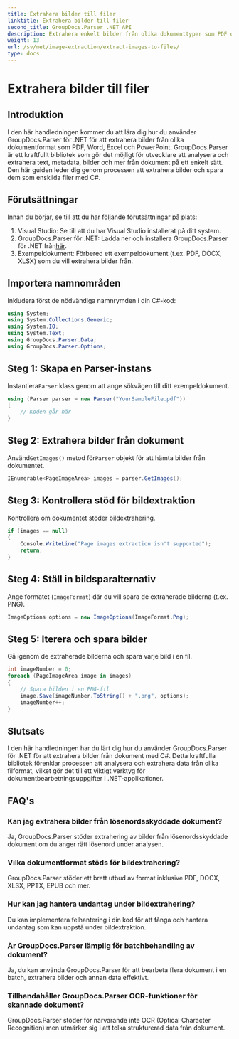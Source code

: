 ```yaml
---
title: Extrahera bilder till filer
linktitle: Extrahera bilder till filer
second_title: GroupDocs.Parser .NET API
description: Extrahera enkelt bilder från olika dokumenttyper som PDF och DOCX med GroupDocs.Parser för .NET. Förenkla dina dokumentanalysuppgifter.
weight: 13
url: /sv/net/image-extraction/extract-images-to-files/
type: docs
---
```

# Extrahera bilder till filer

## Introduktion
I den här handledningen kommer du att lära dig hur du använder GroupDocs.Parser för .NET för att extrahera bilder från olika dokumentformat som PDF, Word, Excel och PowerPoint. GroupDocs.Parser är ett kraftfullt bibliotek som gör det möjligt för utvecklare att analysera och extrahera text, metadata, bilder och mer från dokument på ett enkelt sätt. Den här guiden leder dig genom processen att extrahera bilder och spara dem som enskilda filer med C#.
## Förutsättningar
Innan du börjar, se till att du har följande förutsättningar på plats:
1. Visual Studio: Se till att du har Visual Studio installerat på ditt system.
2.  GroupDocs.Parser för .NET: Ladda ner och installera GroupDocs.Parser för .NET från[här](https://releases.groupdocs.com/parser/net/).
3. Exempeldokument: Förbered ett exempeldokument (t.ex. PDF, DOCX, XLSX) som du vill extrahera bilder från.

## Importera namnområden
Inkludera först de nödvändiga namnrymden i din C#-kod:
```csharp
using System;
using System.Collections.Generic;
using System.IO;
using System.Text;
using GroupDocs.Parser.Data;
using GroupDocs.Parser.Options;
```
## Steg 1: Skapa en Parser-instans
 Instantiera`Parser` klass genom att ange sökvägen till ditt exempeldokument.
```csharp
using (Parser parser = new Parser("YourSampleFile.pdf"))
{
    // Koden går här
}
```
## Steg 2: Extrahera bilder från dokument
 Använd`GetImages()` metod för`Parser` objekt för att hämta bilder från dokumentet.
```csharp
IEnumerable<PageImageArea> images = parser.GetImages();
```
## Steg 3: Kontrollera stöd för bildextraktion
Kontrollera om dokumentet stöder bildextrahering.
```csharp
if (images == null)
{
    Console.WriteLine("Page images extraction isn't supported");
    return;
}
```
## Steg 4: Ställ in bildsparalternativ
Ange formatet (`ImageFormat`) där du vill spara de extraherade bilderna (t.ex. PNG).
```csharp
ImageOptions options = new ImageOptions(ImageFormat.Png);
```
## Steg 5: Iterera och spara bilder
Gå igenom de extraherade bilderna och spara varje bild i en fil.
```csharp
int imageNumber = 0;
foreach (PageImageArea image in images)
{
    // Spara bilden i en PNG-fil
    image.Save(imageNumber.ToString() + ".png", options);
    imageNumber++;
}
```

## Slutsats
I den här handledningen har du lärt dig hur du använder GroupDocs.Parser för .NET för att extrahera bilder från dokument med C#. Detta kraftfulla bibliotek förenklar processen att analysera och extrahera data från olika filformat, vilket gör det till ett viktigt verktyg för dokumentbearbetningsuppgifter i .NET-applikationer.

## FAQ's
### Kan jag extrahera bilder från lösenordsskyddade dokument?
Ja, GroupDocs.Parser stöder extrahering av bilder från lösenordsskyddade dokument om du anger rätt lösenord under analysen.
### Vilka dokumentformat stöds för bildextrahering?
GroupDocs.Parser stöder ett brett utbud av format inklusive PDF, DOCX, XLSX, PPTX, EPUB och mer.
### Hur kan jag hantera undantag under bildextrahering?
Du kan implementera felhantering i din kod för att fånga och hantera undantag som kan uppstå under bildextraktion.
### Är GroupDocs.Parser lämplig för batchbehandling av dokument?
Ja, du kan använda GroupDocs.Parser för att bearbeta flera dokument i en batch, extrahera bilder och annan data effektivt.
### Tillhandahåller GroupDocs.Parser OCR-funktioner för skannade dokument?
GroupDocs.Parser stöder för närvarande inte OCR (Optical Character Recognition) men utmärker sig i att tolka strukturerad data från dokument.